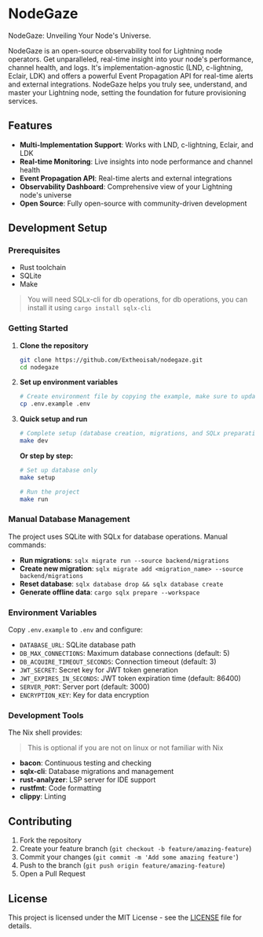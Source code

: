 # NodeGaze
NodeGaze: Unveiling Your Node's Universe.

NodeGaze is an open-source observability tool for Lightning node operators. Get unparalleled, real-time insight into your node's performance, channel health, and logs. It's implementation-agnostic (LND, c-lightning, Eclair, LDK) and offers a powerful Event Propagation API for real-time alerts and external integrations.
NodeGaze helps you truly see, understand, and master your Lightning node, setting the foundation for future provisioning services.

## Features

- **Multi-Implementation Support**: Works with LND, c-lightning, Eclair, and LDK
- **Real-time Monitoring**: Live insights into node performance and channel health
- **Event Propagation API**: Real-time alerts and external integrations
- **Observability Dashboard**: Comprehensive view of your Lightning node's universe
- **Open Source**: Fully open-source with community-driven development

## Development Setup

### Prerequisites

- Rust toolchain
- SQLite
- Make

> You will need SQLx-cli for db operations, for db operations, you can install it using `cargo install sqlx-cli`

### Getting Started

1. **Clone the repository**
   ```bash
   git clone https://github.com/Extheoisah/nodegaze.git
   cd nodegaze
   ```

2. **Set up environment variables**
   ```bash
   # Create environment file by copying the example, make sure to update the values.
   cp .env.example .env
   ```

3. **Quick setup and run**
   ```bash
   # Complete setup (database creation, migrations, and SQLx preparation) then run
   make dev
   ```

   **Or step by step:**
   ```bash
   # Set up database only
   make setup

   # Run the project
   make run
   ```

### Manual Database Management

The project uses SQLite with SQLx for database operations. Manual commands:

- **Run migrations**: `sqlx migrate run --source backend/migrations`
- **Create new migration**: `sqlx migrate add <migration_name> --source backend/migrations`
- **Reset database**: `sqlx database drop && sqlx database create`
- **Generate offline data**: `cargo sqlx prepare --workspace`

### Environment Variables

Copy `.env.example` to `.env` and configure:

- `DATABASE_URL`: SQLite database path
- `DB_MAX_CONNECTIONS`: Maximum database connections (default: 5)
- `DB_ACQUIRE_TIMEOUT_SECONDS`: Connection timeout (default: 3)
- `JWT_SECRET`: Secret key for JWT token generation
- `JWT_EXPIRES_IN_SECONDS`: JWT token expiration time (default: 86400)
- `SERVER_PORT`: Server port (default: 3000)
- `ENCRYPTION_KEY`: Key for data encryption

### Development Tools

The Nix shell provides:
> This is optional if you are not on linux or not familiar with Nix

- **bacon**: Continuous testing and checking
- **sqlx-cli**: Database migrations and management
- **rust-analyzer**: LSP server for IDE support
- **rustfmt**: Code formatting
- **clippy**: Linting

## Contributing

1. Fork the repository
2. Create your feature branch (`git checkout -b feature/amazing-feature`)
3. Commit your changes (`git commit -m 'Add some amazing feature'`)
4. Push to the branch (`git push origin feature/amazing-feature`)
5. Open a Pull Request

## License

This project is licensed under the MIT License - see the [LICENSE](LICENSE) file for details.
